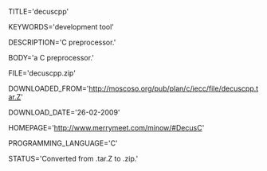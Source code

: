 
TITLE='decuscpp'

KEYWORDS='development tool'

DESCRIPTION='C preprocessor.'

BODY='a C preprocessor.'

FILE='decuscpp.zip'

DOWNLOADED_FROM='http://moscoso.org/pub/plan/c/iecc/file/decuscpp.tar.Z'

DOWNLOAD_DATE='26-02-2009'

HOMEPAGE='http://www.merrymeet.com/minow/#DecusC'

PROGRAMMING_LANGUAGE='C'

STATUS='Converted from .tar.Z to .zip.'